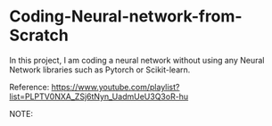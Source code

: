 # Coding-Neural-network-from-Scratch
In this project, I am coding a neural network without using any Neural Network libraries such as Pytorch or Scikit-learn. 

Reference: https://www.youtube.com/playlist?list=PLPTV0NXA_ZSj6tNyn_UadmUeU3Q3oR-hu 

NOTE: 
